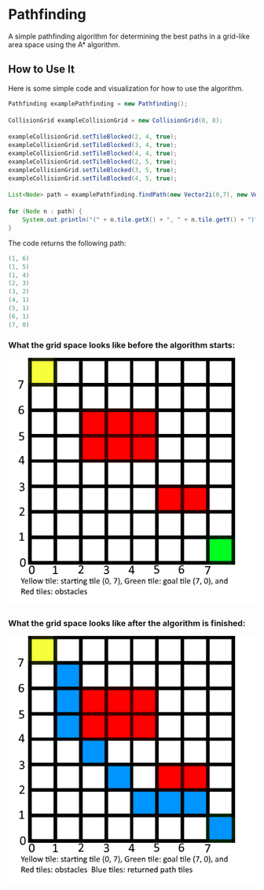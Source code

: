 # Pathfinding

A simple pathfinding algorithm for determining the best paths in a grid-like area space using the A* algorithm.

## How to Use It

Here is some simple code and visualization for how to use the algorithm.

```java
Pathfinding examplePathfinding = new Pathfinding();

CollisionGrid exampleCollisionGrid = new CollisionGrid(8, 8);

exampleCollisionGrid.setTileBlocked(2, 4, true);
exampleCollisionGrid.setTileBlocked(3, 4, true);
exampleCollisionGrid.setTileBlocked(4, 4, true);
exampleCollisionGrid.setTileBlocked(2, 5, true);
exampleCollisionGrid.setTileBlocked(3, 5, true);
exampleCollisionGrid.setTileBlocked(4, 5, true);

List<Node> path = examplePathfinding.findPath(new Vector2i(0,7), new Vector2i(7, 0), exampleCollisionGrid);

for (Node n : path) {
    System.out.println("(" + n.tile.getX() + ", " + n.tile.getY() + ")");
}
```

The code returns the following path:
```java
(1, 6)
(1, 5)
(1, 4)
(2, 3)
(3, 2)
(4, 1)
(5, 1)
(6, 1)
(7, 0)
```

### What the grid space looks like before the algorithm starts:

![alt text](https://github.com/vmalepati1/Pathfinding/blob/master/images/PathfindingBefore.png "The grid before the algorithm starts.")

### What the grid space looks like after the algorithm is finished:

![alt text](https://github.com/vmalepati1/Pathfinding/blob/master/images/PathfindingAfter.png "The grid after the algorithm starts.")
